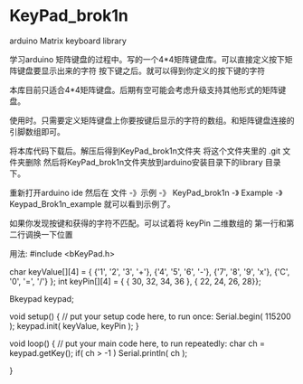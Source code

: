 # KeyPad_brok1n
arduino Matrix keyboard library

学习arduino 矩阵键盘的过程中。写的一个4*4矩阵键盘库。可以直接定义按下矩阵键盘要显示出来的字符 按下键之后。就可以得到你定义的按下键的字符

本库目前只适合4*4矩阵键盘。后期有空可能会考虑升级支持其他形式的矩阵键盘。

使用时。只需要定义矩阵键盘上你要按键后显示的字符的数组。和矩阵键盘连接的引脚数组即可。

将本库代码下载后。解压后得到KeyPad_brok1n文件夹 将这个文件夹里的 .git 文件夹删除
然后将KeyPad_brok1n文件夹放到arduino安装目录下的library 目录下。

重新打开arduino ide  然后在  文件 -》示例 -》 KeyPad_brok1n -》 Example -》Keypad_Brok1n_example  就可以看到示例了。


如果你发现按键和获得的字符不匹配。可以试着将 keyPin 二维数组的 第一行和第二行调换一下位置

用法:
#include <bKeyPad.h>

char keyValue[][4] = { {'1', '2', '3', '+'}, {'4', '5', '6', '-'}, {'7', '8', '9', 'x'}, {'C', '0', '=', '/'} };
int  keyPin[][4] = { { 30, 32, 34, 36 }, { 22, 24, 26, 28}};

Bkeypad keypad;

void setup() {
  // put your setup code here, to run once:
  Serial.begin( 115200 );
  keypad.init( keyValue, keyPin );
}

void loop() {
  // put your main code here, to run repeatedly:
  char ch = keypad.getKey();
  if( ch > -1 )
    Serial.println( ch );
  
}




